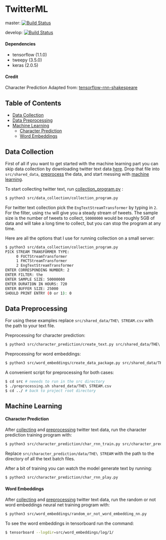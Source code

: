 # TwitterML

master: [![Build Status](https://travis-ci.org/kobejean/TwitterML.svg?branch=master)](https://travis-ci.org/kobejean/TwitterML)

develop: [![Build Status](https://travis-ci.org/kobejean/TwitterML.svg?branch=develop)](https://travis-ci.org/kobejean/TwitterML)

#### Dependencies

- tensorflow (1.1.0)
- tweepy (3.5.0)
- keras (2.0.5)

#### Credit

Character Prediction Adapted from: [tensorflow-rnn-shakespeare](https://github.com/martin-gorner/tensorflow-rnn-shakespeare)

## Table of Contents

- [Data Collection](#data-collection)
- [Data Preprocessing](#data-preprocessing)
- [Machine Learning](#machine-learning)
    - [Character Prediction](#character-prediction)
    - [Word Embeddings](#word-embeddings)

## Data Collection
First of all if you want to get started with the machine learning part you can
skip data collection by downloading twitter text data
[here](https://drive.google.com/open?id=0By-CMfnYF6bZWjY1VjNLazAtb2c).
Drop that file into `src/shared_data`, [preprocess](#data-preprocessing) the data,
and start messing with [machine learning](#machine-learning).

To start collecting twitter text, run [collection_program.py](src/data_collection/collection_program.py) :
``` bash
$ python3 src/data_collection/collection_program.py
```
For twitter text collection pick the `EngTextStreamTransformer` by typing in `2`.
For the filter, using `the` will give you a steady stream of tweets.
The sample size is the number of tweets to collect, `50000000` would be roughly
5GB of data and will take a long time to collect, but you can stop the program at any time.

Here are all the options that I use for running collection on a small server:
``` bash
$ python3 src/data_collection/collection_program.py
PICK STREAM TRANSFORMER TYPE:
     0 FUCTStreamTransformer
     1 FHCTStreamTransformer
     2 EngTextStreamTransformer
ENTER CORRESPONDING NUMBER: 2
ENTER FILTER: the
ENTER SAMPLE SIZE: 50000000
ENTER DURATION IN HOURS: 720
ENTER BUFFER SIZE: 25000
SHOULD PRINT ENTRY (0 or 1): 0
```

## Data Preprocessing
For using these examples replace `src/shared_data/THE\ STREAM.csv` with the path
to your text file.

Preprocessing for character prediction:
``` bash
$ python3 src/character_prediction/create_text.py src/shared_data/THE\ STREAM.csv
```

Preprocessing for word embeddings:
``` bash
$ python3 src/word_embeddings/create_data_package.py src/shared_data/THE\ STREAM.csv
```

A convenient script for preprocessing for both cases:
``` bash
$ cd src # neeeds to run in the src directory
$ ./preprocessing.sh shared_data/THE\ STREAM.csv
$ cd ../ # back to project root directory
```
## Machine Learning

#### Character Prediction
After [collecting](#data-collection) and [preprocessing](#data-preprocessing)
twitter text data, run the character prediction training program with:
``` bash
$ python3 src/character_prediction/char_rnn_train.py src/character_prediction/data/THE\ STREAM
```
Replace `src/character_prediction/data/THE\ STREAM` with the path to the
directory of all the text batch files.

After a bit of training you can watch the model generate text by running:
``` bash
$ python3 src/character_prediction/char_rnn_play.py
```


#### Word Embeddings
After [collecting](#data-collection) and [preprocessing](#data-preprocessing)
twitter text data, run the random or not word embeddings neural net training program with:
``` bash
$ python3 src/word_embeddings/random_or_not_word_embedding_nn.py
```

To see the word embeddings in tensorboard run the command:
``` bash
$ tensorboard --logdir=src/word_embeddings/log/1/
```
